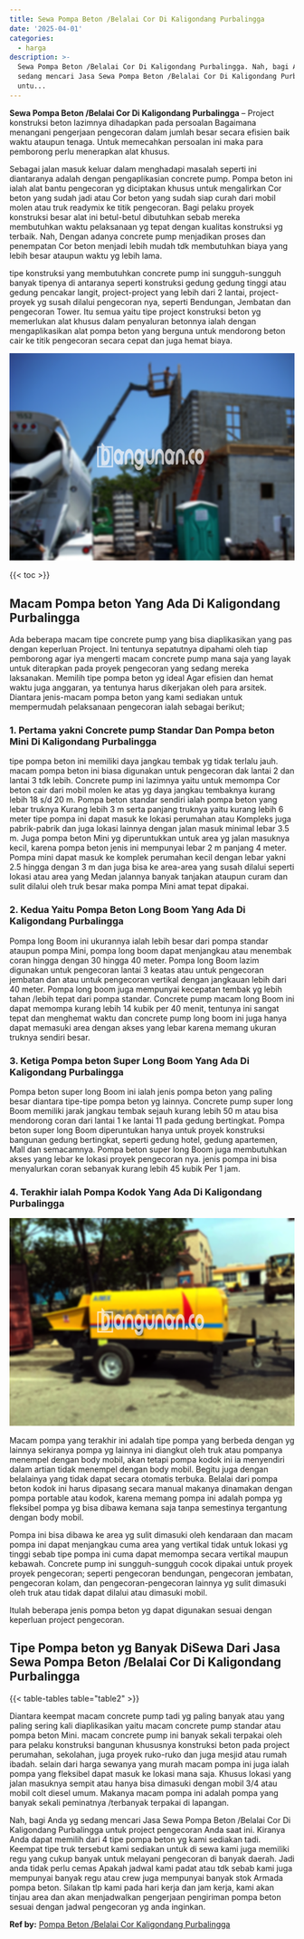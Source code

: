 ```yaml
---
title: Sewa Pompa Beton /Belalai Cor Di Kaligondang Purbalingga
date: '2025-04-01'
categories:
  - harga
description: >-
  Sewa Pompa Beton /Belalai Cor Di Kaligondang Purbalingga. Nah, bagi Anda yg
  sedang mencari Jasa Sewa Pompa Beton /Belalai Cor Di Kaligondang Purbalingga
  untu...
---
```


**Sewa Pompa Beton /Belalai Cor Di Kaligondang Purbalingga** – Project konstruksi beton lazimnya dihadapkan pada persoalan Bagaimana menangani pengerjaan pengecoran dalam jumlah besar secara efisien baik waktu ataupun tenaga. Untuk memecahkan persoalan ini maka para pemborong perlu menerapkan alat khusus.

Sebagai jalan masuk keluar dalam menghadapi masalah seperti ini diantaranya adalah dengan pengaplikasian concrete pump. Pompa beton ini ialah alat bantu pengecoran yg diciptakan khusus untuk mengalirkan Cor beton yang sudah jadi atau Cor beton yang sudah siap curah dari mobil molen atau truk readymix ke titik pengecoran. Bagi pelaku proyek konstruksi besar alat ini betul-betul dibutuhkan sebab mereka membutuhkan waktu pelaksanaan yg tepat dengan kualitas konstruksi yg terbaik. Nah, Dengan adanya concrete pump menjadikan proses dan penempatan Cor beton menjadi lebih mudah tdk membutuhkan biaya yang lebih besar ataupun waktu yg lebih lama.

tipe konstruksi yang membutuhkan concrete pump ini sungguh-sungguh banyak tipenya di antaranya seperti konstruksi gedung gedung tinggi atau gedung pencakar langit, project-project yang lebih dari 2 lantai, project-proyek yg susah dilalui pengecoran nya, seperti Bendungan, Jembatan dan pengecoran Tower. Itu semua yaitu tipe project konstruksi beton yg memerlukan alat khusus dalam penyaluran betonnya ialah dengan mengaplikasikan alat pompa beton yang berguna untuk mendorong beton cair ke titik pengecoran secara cepat dan juga hemat biaya.

![Sewa Pompa Beton /Belalai Cor Di Kaligondang Purbalingga](/images/sewa-concrete-pump-14.png)

{{< toc >}}

## Macam Pompa beton Yang Ada Di Kaligondang Purbalingga

Ada beberapa macam tipe concrete pump yang bisa diaplikasikan yang pas dengan keperluan Project. Ini tentunya sepatutnya dipahami oleh tiap pemborong agar iya mengerti macam concrete pump mana saja yang layak untuk diterapkan pada proyek pengecoran yang sedang mereka laksanakan. Memilih tipe pompa beton yg ideal Agar efisien dan hemat waktu juga anggaran, ya tentunya harus dikerjakan oleh para arsitek. Diantara jenis-macam pompa beton yang kami sediakan untuk mempermudah pelaksanaan pengecoran ialah sebagai berikut;

### 1\. Pertama yakni Concrete pump Standar Dan Pompa beton Mini Di Kaligondang Purbalingga

tipe pompa beton ini memiliki daya jangkau tembak yg tidak terlalu jauh. macam pompa beton ini biasa digunakan untuk pengecoran dak lantai 2 dan lantai 3 tdk lebih. Concrete pump ini lazimnya yaitu untuk memompa Cor beton cair dari mobil molen ke atas yg daya jangkau tembaknya kurang lebih 18 s/d 20 m. Pompa beton standar sendiri ialah pompa beton yang lebar truknya Kurang lebih 3 m serta panjang truknya yaitu kurang lebih 6 meter tipe pompa ini dapat masuk ke lokasi perumahan atau Kompleks juga pabrik-pabrik dan juga lokasi lainnya dengan jalan masuk minimal lebar 3.5 m. Juga pompa beton Mini yg diperuntukkan untuk area yg jalan masuknya kecil, karena pompa beton jenis ini mempunyai lebar 2 m panjang 4 meter. Pompa mini dapat masuk ke komplek perumahan kecil dengan lebar yakni 2.5 hingga dengan 3 m dan juga bisa ke area-area yang susah dilalui seperti lokasi atau area yang Medan jalannya banyak tanjakan ataupun curam dan sulit dilalui oleh truk besar maka pompa Mini amat tepat dipakai.

### 2\. Kedua Yaitu Pompa Beton Long Boom Yang Ada Di Kaligondang Purbalingga

Pompa long Boom ini ukurannya ialah lebih besar dari pompa standar ataupun pompa Mini, pompa long boom dapat menjangkau atau menembak coran hingga dengan 30 hingga 40 meter. Pompa long Boom lazim digunakan untuk pengecoran lantai 3 keatas atau untuk pengecoran jembatan dan atau untuk pengecoran vertikal dengan jangkauan lebih dari 40 meter. Pompa long boom juga mempunyai kecepatan tembak yg lebih tahan /lebih tepat dari pompa standar. Concrete pump macam long Boom ini dapat memompa kurang lebih 14 kubik per 40 menit, tentunya ini sangat tepat dan menghemat waktu dan concrete pump long boom ini juga hanya dapat memasuki area dengan akses yang lebar karena memang ukuran truknya sendiri besar.

### 3\. Ketiga Pompa beton Super Long Boom Yang Ada Di Kaligondang Purbalingga

Pompa beton super long Boom ini ialah jenis pompa beton yang paling besar diantara tipe-tipe pompa beton yg lainnya. Concrete pump super long Boom memiliki jarak jangkau tembak sejauh kurang lebih 50 m atau bisa mendorong coran dari lantai 1 ke lantai 11 pada gedung bertingkat. Pompa beton super long Boom diperuntukan hanya untuk proyek konstruksi bangunan gedung bertingkat, seperti gedung hotel, gedung apartemen, Mall dan semacamnya. Pompa beton super long Boom juga membutuhkan akses yang lebar ke lokasi proyek pengecoran nya. jenis pompa ini bisa menyalurkan coran sebanyak kurang lebih 45 kubik Per 1 jam.

### 4\. Terakhir ialah Pompa Kodok Yang Ada Di Kaligondang Purbalingga

![Sewa Pompa Beton /Belalai Cor Di Kaligondang Purbalingga](/images/sewa-concrete-pump-02.png)

Macam pompa yang terakhir ini adalah tipe pompa yang berbeda dengan yg lainnya sekiranya pompa yg lainnya ini diangkut oleh truk atau pompanya menempel dengan body mobil, akan tetapi pompa kodok ini ia menyendiri dalam artian tidak menempel dengan body mobil. Begitu juga dengan belalainya yang tidak dapat secara otomatis terbuka. Belalai dari pompa beton kodok ini harus dipasang secara manual makanya dinamakan dengan pompa portable atau kodok, karena memang pompa ini adalah pompa yg fleksibel pompa yg bisa dibawa kemana saja tanpa semestinya tergantung dengan body mobil.

Pompa ini bisa dibawa ke area yg sulit dimasuki oleh kendaraan dan macam pompa ini dapat menjangkau cuma area yang vertikal tidak untuk lokasi yg tinggi sebab tipe pompa ini cuma dapat memompa secara vertikal maupun kebawah. Concrete pump ini sungguh-sungguh cocok dipakai untuk proyek proyek pengecoran; seperti pengecoran bendungan, pengecoran jembatan, pengecoran kolam, dan pengecoran-pengecoran lainnya yg sulit dimasuki oleh truk atau tidak dapat dilalui atau dimasuki mobil.

Itulah beberapa jenis pompa beton yg dapat digunakan sesuai dengan keperluan project pengecoran.

## Tipe Pompa beton yg Banyak DiSewa Dari Jasa Sewa Pompa Beton /Belalai Cor Di Kaligondang Purbalingga

{{< table-tables table="table2" >}}

Diantara keempat macam concrete pump tadi yg paling banyak atau yang paling sering kali diaplikasikan yaitu macam concrete pump standar atau pompa beton Mini. macam concrete pump ini banyak sekali terpakai oleh para pelaku konstruksi bangunan khususnya konstruksi beton pada project perumahan, sekolahan, juga proyek ruko-ruko dan juga mesjid atau rumah ibadah. selain dari harga sewanya yang murah macam pompa ini juga ialah pompa yang fleksibel dapat masuk ke lokasi mana saja. Khusus lokasi yang jalan masuknya sempit atau hanya bisa dimasuki dengan mobil 3/4 atau mobil colt diesel umum. Makanya macam pompa ini adalah pompa yang banyak sekali peminatnya /terbanyak terpakai di lapangan.

Nah, bagi Anda yg sedang mencari Jasa Sewa Pompa Beton /Belalai Cor Di Kaligondang Purbalingga untuk project pengecoran Anda saat ini. Kiranya Anda dapat memilih dari 4 tipe pompa beton yg kami sediakan tadi. Keempat tipe truk tersebut kami sediakan untuk di sewa kami juga memiliki regu yang cukup banyak untuk melayani pengecoran di banyak daerah. Jadi anda tidak perlu cemas Apakah jadwal kami padat atau tdk sebab kami juga mempunyai banyak regu atau crew juga mempunyai banyak stok Armada pompa beton. Silakan tlp kami pada hari kerja dan jam kerja, kami akan tinjau area dan akan menjadwalkan pengerjaan pengiriman pompa beton sesuai dengan jadwal pengecoran yg anda inginkan.

**Ref by:** [Pompa Beton /Belalai Cor Kaligondang Purbalingga](https://id.wikipedia.org/wiki/Pompa)
